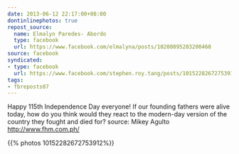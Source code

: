 ```yaml
---
date: 2013-06-12 22:17:00+08:00
dontinlinephotos: true
repost_source:
  name: Elmalyn Paredes- Abordo
  type: facebook
  url: https://www.facebook.com/elmalyna/posts/10200895283200468
source: facebook
syndicated:
- type: facebook
  url: https://www.facebook.com/stephen.roy.tang/posts/10152282672753912
tags:
- fbreposts07
---
```


Happy 115th Independence Day everyone! If our founding fathers were alive today, how do you think would they react to the modern-day version of the country they fought and died for? source:  Mikey Agulto  http://www.fhm.com.ph/

{{% photos 10152282672753912%}}
